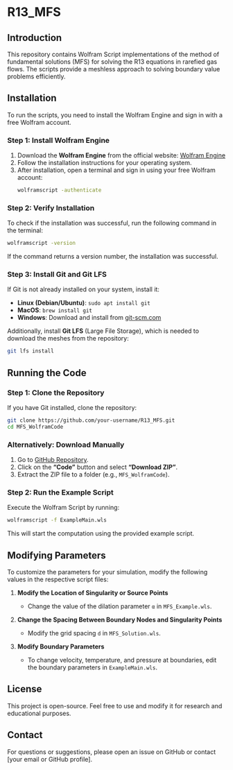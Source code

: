 # R13_MFS

## Introduction
This repository contains Wolfram Script implementations of the method of fundamental solutions (MFS) for solving the R13 equations in rarefied gas flows. The scripts provide a meshless approach to solving boundary value problems efficiently.

## Installation
To run the scripts, you need to install the Wolfram Engine and sign in with a free Wolfram account.

### **Step 1: Install Wolfram Engine**
1. Download the **Wolfram Engine** from the official website: [Wolfram Engine](https://www.wolfram.com/engine/)
2. Follow the installation instructions for your operating system.
3. After installation, open a terminal and sign in using your free Wolfram account:
   ```bash
   wolframscript -authenticate
   ```

### **Step 2: Verify Installation**
To check if the installation was successful, run the following command in the terminal:
```bash
wolframscript -version
```
If the command returns a version number, the installation was successful.

### **Step 3: Install Git and Git LFS**
If Git is not already installed on your system, install it:
- **Linux (Debian/Ubuntu)**: `sudo apt install git`
- **MacOS**: `brew install git`
- **Windows**: Download and install from [git-scm.com](https://git-scm.com/)

Additionally, install **Git LFS** (Large File Storage), which is needed to download the meshes from the repository:
```bash
git lfs install
```

## Running the Code

### **Step 1: Clone the Repository**
If you have Git installed, clone the repository:
```bash
git clone https://github.com/your-username/R13_MFS.git
cd MFS_WolframCode
```

### **Alternatively: Download Manually**
1. Go to [GitHub Repository](https://github.com/your-username/R13_MFS).
2. Click on the **“Code”** button and select **“Download ZIP”**.
3. Extract the ZIP file to a folder (e.g., `MFS_WolframCode`).

### **Step 2: Run the Example Script**
Execute the Wolfram Script by running:
```bash
wolframscript -f ExampleMain.wls
```

This will start the computation using the provided example script.

## Modifying Parameters
To customize the parameters for your simulation, modify the following values in the respective script files:

1. **Modify the Location of Singularity or Source Points**
   - Change the value of the dilation parameter `α` in `MFS_Example.wls`.

2. **Change the Spacing Between Boundary Nodes and Singularity Points**
   - Modify the grid spacing `d` in `MFS_Solution.wls`.

3. **Modify Boundary Parameters**
   - To change velocity, temperature, and pressure at boundaries, edit the boundary parameters in `ExampleMain.wls`.

## License
This project is open-source. Feel free to use and modify it for research and educational purposes.

## Contact
For questions or suggestions, please open an issue on GitHub or contact [your email or GitHub profile].

